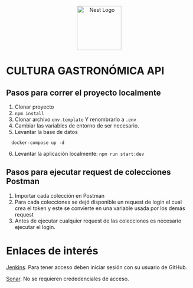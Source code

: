 <p align="center">
  <a href="http://nestjs.com/" target="blank"><img src="https://nestjs.com/img/logo-small.svg" width="120" alt="Nest Logo" /></a>
</p>

# CULTURA GASTRONÓMICA API

## Pasos para correr el proyecto localmente
1. Clonar proyecto
2. ``` npm install ```
3. Clonar archivo ``` env.template ``` Y renombrarlo a ``` .env  ```
4. Cambiar las variables de entorno de ser necesario.
5. Levantar la base de datos
```
  docker-compose up -d
```
6. Levantar la aplicación localmente: ``` npm run start:dev ```


## Pasos para ejecutar request de colecciones Postman
1. Importar cada colección en Postman
2. Para cada colecciones se dejó disponible un request de login el cual crea el token y este se convierte en una variable usada por los demás request
3. Antes de ejecutar cualquier request de las colecciones es necesario ejecutar el login.


# Enlaces de interés

[Jenkins](http://157.253.238.75:8080/jenkins-misovirtual/). Para tener acceso deben iniciar sesión con su usuario de GitHub.
 
[Sonar](http://157.253.238.75:8080/sonar-misovirtual/). No se requieren crededenciales de acceso.


